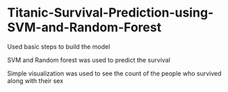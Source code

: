 # Titanic-Survival-Prediction-using-SVM-and-Random-Forest

Used basic steps to build the model

SVM and Random forest was used to predict the survival

Simple visualization was used to see the count of the people who survived along with their sex

